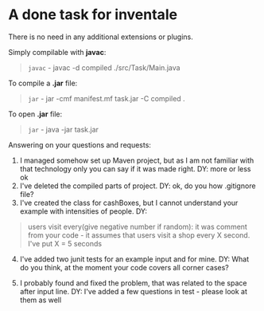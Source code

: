 # A done task for inventale

There is no need in any additional extensions or plugins.

Simply compilable with **javac**:

> `javac` - javac -d compiled ./src/Task/Main.java

To compile a **.jar** file:

> `jar` - jar -cmf manifest.mf task.jar -C compiled .

To open **.jar** file:

> `jar` - java -jar task.jar

Answering on your questions and requests:

1. I managed somehow set up Maven project, but as I am not familiar with that technology only you can say if it was made right.
DY: more or less ok
2. I've deleted the compiled parts of project.
DY: ok, do you how .gitignore file?
3. I've created the class for cashBoxes, but I cannot understand your example with intensities of people.
DY:
>users visit every(give negative number if random):
it was comment from your code - it assumes that users visit a shop every X second. I've put X = 5 seconds

4. I've added two junit tests for an example input and for mine.
DY: What do you think, at the moment your code covers all corner cases? 

5. I probably found and fixed the problem, that was related to the space after input line.
DY: I've added a few questions in test - please look at them as well
